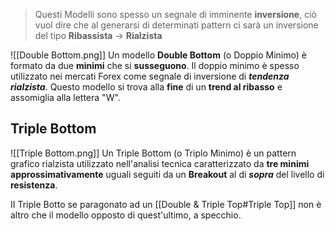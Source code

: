 > Questi Modelli sono spesso un segnale di imminente **inversione**, ciò vuol dire che al generarsi di determinati pattern ci sarà un inversione del tipo **Ribassista** -> **Rialzista**


![[Double Bottom.png]]
Un modello **Double Bottom** (o Doppio Minimo) è formato da due **minimi** che si **susseguono**.
Il doppio minimo è spesso utilizzato nei mercati Forex come segnale di inversione di ***tendenza rialzista***.
Questo modello si trova alla **fine** di un **trend al ribasso** e assomiglia alla lettera "W".


## Triple Bottom

![[Triple Bottom.png]]
Un Triple Bottom (o Triplo Minimo) è un pattern grafico rialzista utilizzato nell'analisi tecnica caratterizzato da **tre minimi approssimativamente** uguali seguiti da un **Breakout** al di ***sopra*** del livello di **resistenza**.

II Triple Botto se paragonato ad un [[Double & Triple Top#Triple Top]]  non è altro che il modello opposto di quest'ultimo, a specchio. 